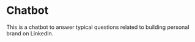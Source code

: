 # Chatbot
This is a chatbot to answer typical questions related to building personal brand on LinkedIn.
